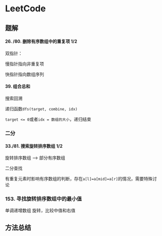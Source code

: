 # LeetCode

## 题解

#### 26. /80. 删除有序数组中的重复项 1/2

双指针：

慢指针指向非重复项

快指针指向数组序列

#### 39. 组合总和

搜索回溯

递归函数`dfs(target, combine, idx)`

`target <= 0`或者`idx = 数组的大小`，递归结束

### 二分

#### 33./81. 搜索旋转排序数组 1/2

旋转排序数组 --> 部分有序数组

二分查找

有重复元素时影响有序数组的判断，存在`a[l]=a[mid]=a[r]`的情况，需要特殊讨论

### 153. 寻找旋转排序数组中的最小值

单调递增数组 旋转，比较中值和右值

## 方法总结